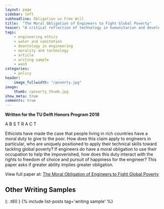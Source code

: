 ```yaml
---
layout: page
sidebar: left
subheadline: Obligation vs Free Will
title:  "The Moral Obligation of Engineers to Fight Global Poverty"
teaser: "A critical reflection of technology in humanitarian and development work."
tags:
    - engineering ethics
    - water and sanitation
    - deontology in engineering
    - morality and technology
    - article
    - writing sample
    - wash
categories:
    - policy
header:
    image_fullwidth: "/poverty.jpg"
image:
    thumb: /poverty_thumb.jpg
show_meta: true
comments: true
---
```


__Written for the TU Delft Honors Program 2018__

A B S T R A C T

Ethicists have made the case that people living in rich countries have a moral duty to give to the poor. How does this claim apply to engineers in particular, who are uniquely positioned to apply their technical skills toward tackling global poverty? If engineers do have a moral obligation to use their occupation to help the impoverished, how does this duty interact with the rights to freedom of choice and pursuit of happiness for the engineer? This paper asks if greater ability implies greater obligation.

View full paper at: [The Moral Obligation of Engineers to Fight Global Poverty](https://github.com/shannongross/shannongross.github.io/blob/master/pdfs/obligation.pdf)


## Other Writing Samples
{: .t60 }
{% include list-posts tag='writing sample' %}
